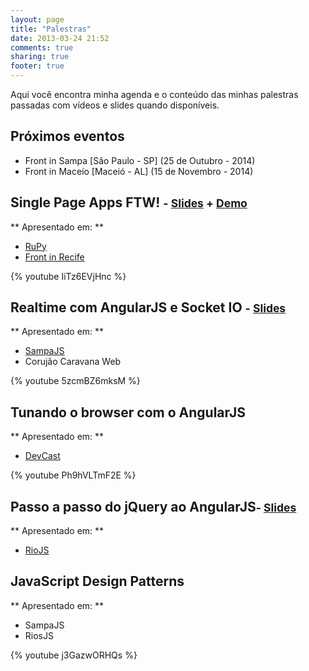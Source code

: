 ```yaml
---
layout: page
title: "Palestras"
date: 2013-03-24 21:52
comments: true
sharing: true
footer: true
---
```


Aqui você encontra minha agenda e o conteúdo das minhas palestras passadas com vídeos e slides quando disponíveis.


## Próximos eventos

- Front in Sampa [São Paulo - SP] (25 de Outubro - 2014)
- Front in Maceío [Maceió - AL] (15 de Novembro - 2014)

## Single Page Apps FTW! <small>- [Slides](https://speakerdeck.com/cironunes/single-page-apps-ftw-revisited) + [Demo](http://github.com/cironunes/spa-sample)</small>

** Apresentado em: **

- [RuPy](http://rupy.com.br/)
- [Front in Recife](http://frontinrecife.com.br/)

{% youtube IiTz6EVjHnc %}

## Realtime com AngularJS e Socket IO <small>- [Slides](http://cironunes.realtime-presentation.jit.su/)</small>

** Apresentado em: **

- [SampaJS](http://sampajs.com.br/pos/)
- Corujão Caravana Web

{% youtube 5zcmBZ6mksM %}

## Tunando o browser com o AngularJS

** Apresentado em: **

- [DevCast](http://devcastbrasil.com/)

{% youtube Ph9hVLTmF2E %}

## Passo a passo do jQuery ao AngularJS<small>- [Slides](http://cironunes.github.com/jquery-to-angular/)</small>

** Apresentado em: **

- [RioJS](http://riojs.org/)

## JavaScript Design Patterns

** Apresentado em: **

- SampaJS
- RiosJS

{% youtube j3GazwORHQs %}